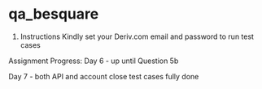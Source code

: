 # qa_besquare
1. Instructions
Kindly set your Deriv.com email and password to run test cases

Assignment Progress:
Day 6 - up until Question 5b

Day 7 - both API and account close test cases fully done
